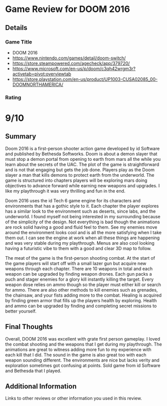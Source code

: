 # Game Review for DOOM 2016

## Details

### Game Title

* DOOM 2016
* https://www.nintendo.com/games/detail/doom-switch/
* https://store.steampowered.com/agecheck/app/379720/
* https://www.microsoft.com/en-us/p/doom/c3qh42wrgm3r?activetab=pivot:overviewtab
* https://store.playstation.com/en-us/product/UP1003-CUSA02085_00-DOOMNORTHAMERICA/
### Rating

# 9/10

## Summary

Doom 2016 is a first-person shooter action game developed by id Software and published by Bethesda Softworks. Doom is about a demon slayer that must stop a demon portal from opening to earth from mars all the while you learn about the secrets of the UAC. The plot of the game is straightforward and is not that engaging but gets the job done. Players play as the Doom slayer a man that kills demons to protect earth from the underworld. The game is structured into chapters players will be exploring mars doing objectives to advance forward while earning new weapons and upgrades. I like my playthrough it was very thrilling and fun in the end. 

Doom 2016 uses the id Tech 6 game engine for its characters and environments that has a gothic style to it. Each chapter the player explores has a similar look to the environment such as deserts, since labs, and the underworld. I found myself not being interested in my surrounding because of the simplicity of the design. Not everything is bad though the animations are rock solid having a good and fluid feel to them. See my enemies move around the environment looks cool and is all the more satisfying when I take them out. I can see the engine at work when all these things are happening and was very stable during my playthrough. Menus are also cool looking having a futuristic vibe to them with a good and clear 3D map to follow.  

The meat of the game is the first-person shooting combat. At the start of the game players will start off with a small lazer gun but acquire new weapons through each chapter. There are 10 weapons in total and each weapon can be upgraded by finding weapon drones. Each gun packs a puch and stager enemies for a glory kill instantly killing the target. Every weapon dose relies on ammo though so the player must either kill or search for ammo. There are also other methods to kill enemies such as grenades, the chainsaw, and your fists adding more to the combat. Healing is acquired by finding green armor that fills up the players health by exploring. Health and ammo can be upgraded by finding and completing secret missions to better yourself. 

## Final Thoughts

Overall, DOOM 2016 was excellent with grate first person gameplay. I loved the combat shooting and the weapons that I get during my playthrough. The animations are great to witness adding more fun to my experience with each kill that I did. The sound in the game is also great too with each weapon sounding different. The environments are nice but lacks verity and exploration sometimes got confusing at points. Sold game from id Software and Bethesda that I played.

## Additional Information

Links to other reviews or other information you used in this review.
